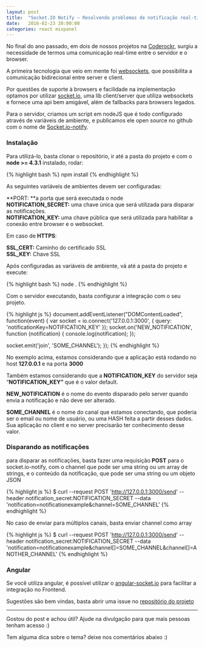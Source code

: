 ```yaml
---
layout: post
title:  "Socket.IO Notify — Resolvendo problemas de notificação real-time"
date:   2016-02-23 20:00:00
categories: react mixpanel
---
```

No final do ano passado, em dois de nossos projetos na
[Coderockr](http://www.coderockr.com/), surgiu a necessidade de termos uma
comunicação real-time entre o servidor e o browser.

A primeira tecnologia que veio em mente foi
[websockets](https://developer.mozilla.org/pt-BR/docs/WebSockets), que
possibilita a comunicação bidirecional entre server e client.

Por questões de suporte à browsers e facilidade na implementação optamos por
utilizar [socket.io](http://socket.io/), uma lib client/server que utiliza
websockets e fornece uma api bem amigável, além de fallbacks para browsers
legados.

Para o servidor, criamos um script em nodeJS que é todo configurado através de
variáveis de ambiente, e publicamos ele open source no github com o nome de
[Socket.io-notify](https://github.com/viniciusdacal/socket.io-notify).

### Instalação

Para utilizá-lo, basta clonar o repositório, ir até a pasta do projeto e com o
**node >= 4.3.1** instalado, rodar:

{% highlight bash %}
npm install
{% endhighlight %}

As seguintes variáveis de ambientes devem ser configuradas:

**PORT: **a porta que será executada o node<br> **NOTIFICATION_SECRET:** uma
chave única que será utilizada para disparar as notificações.<br>
**NOTIFICATION_KEY:** uma chave pública que será utilizada para habilitar a
conexão entre browser e o websocket.

Em caso de **HTTPS**:

**SSL_CERT:** Caminho do certificado SSL<br> **SSL_KEY:** Chave SSL

Após configuradas as variáveis de ambiente, vá até a pasta do projeto e execute:

{% highlight bash %}
node .
{% endhighlight %}

Com o servidor executando, basta configurar a integração com o seu projeto.

{% highlight js %}
document.addEventListener("DOMContentLoaded", function(event) {
  var socket = io.connect('127.0.0.1:3000', {
    query: 'notificationKey=NOTIFICATION_KEY'
  });
  socket.on('NEW_NOTIFICATION', function (notification) {
    console.log(notification);
  });

  socket.emit('join', 'SOME_CHANNEL');
});
{% endhighlight %}

No exemplo acima, estamos considerando que a aplicação está rodando no host
**127.0.0.1** e na porta **3000**

Também estamos considerando que a **NOTIFICATION_KEY** do servidor seja
“**NOTIFICATION_KEY”** que é o valor default.

**NEW_NOTIFICATION** é o nome do evento disparado pelo server quando envia a
notificação e não deve ser alterado.

**SOME_CHANNEL** é o nome do canal que estamos conectando, que poderia ser o
email ou nome de usuário, ou uma HASH feita a partir desses dados. Sua aplicação
no client e no server precisarão ter conhecimento desse valor.

### Disparando as notificações

para disparar as notificações, basta fazer uma requisição **POST** para o
socket.io-notify, com o channel que pode ser uma string ou um array de strings,
e o conteúdo da notificação, que pode ser uma string ou um objeto JSON

{% highlight js %}
  $ curl --request POST 'http://127.0.0.1:3000/send' --header notification_secret:NOTIFICATION_SECRET --data 'notification=notificationexample&channel=SOME_CHANNEL'
{% endhighlight %}

No caso de enviar para múltiplos canais, basta enviar channel como array

{% highlight js %}
$ curl --request POST 'http://127.0.0.1:3000/send' --header notification_secret:NOTIFICATION_SECRET --data 'notification=notificationexample&channel[]=SOME_CHANNEL&channel[]=ANOTHER_CHANNEL'
{% endhighlight %}

### Angular

Se você utiliza angular, é possível utilizar o
[angular-socket.io](https://github.com/btford/angular-socket-io) para facilitar
a integração no Frontend.

Sugestões são bem vindas, basta abrir uma issue no [repositório do
projeto](https://github.com/viniciusdacal/socket.io-notify)

*****

Gostou do post e achou útil? Ajude na divulgação para que mais pessoas tenham acesso :)

Tem alguma dica sobre o tema? deixe nos comentários abaixo :)

